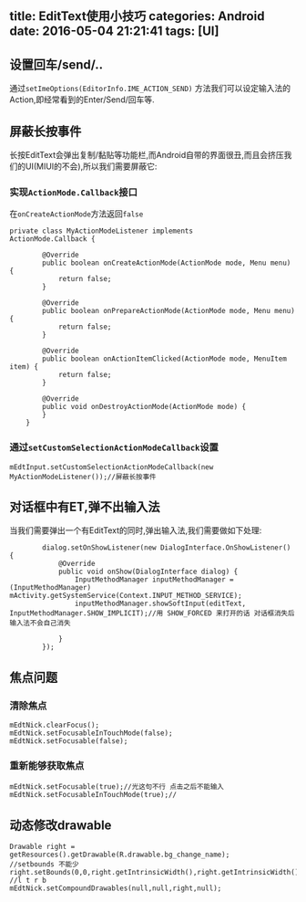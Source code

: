 title: EditText使用小技巧
categories: Android
date: 2016-05-04 21:21:41
tags: [UI]
---


## 设置回车/send/..

通过`setImeOptions(EditorInfo.IME_ACTION_SEND)`  方法我们可以设定输入法的Action,即经常看到的Enter/Send/回车等.

## 屏蔽长按事件
长按EditText会弹出复制/黏贴等功能栏,而Android自带的界面很丑,而且会挤压我们的UI(MIUI的不会),所以我们需要屏蔽它:  

<!-- more -->

### 实现`ActionMode.Callback`接口

在`onCreateActionMode`方法返回`false`  

```
private class MyActionModeListener implements           ActionMode.Callback {

        @Override
        public boolean onCreateActionMode(ActionMode mode, Menu menu) {
            return false;
        }
        
        @Override
        public boolean onPrepareActionMode(ActionMode mode, Menu menu) {
            return false;
        }

        @Override
        public boolean onActionItemClicked(ActionMode mode, MenuItem item) {
            return false;
        }

        @Override
        public void onDestroyActionMode(ActionMode mode) {
        }
    }
```

### 通过`setCustomSelectionActionModeCallback`设置

```
mEdtInput.setCustomSelectionActionModeCallback(new MyActionModeListener());//屏蔽长按事件
```

## 对话框中有ET,弹不出输入法

当我们需要弹出一个有EditText的同时,弹出输入法,我们需要做如下处理:

```
        dialog.setOnShowListener(new DialogInterface.OnShowListener() {
            @Override
            public void onShow(DialogInterface dialog) {
                InputMethodManager inputMethodManager = (InputMethodManager) mActivity.getSystemService(Context.INPUT_METHOD_SERVICE);
                inputMethodManager.showSoftInput(editText, InputMethodManager.SHOW_IMPLICIT);//用 SHOW_FORCED 来打开的话 对话框消失后输入法不会自己消失

            }
        });
```

##  焦点问题

### 清除焦点

```
mEdtNick.clearFocus();
mEdtNick.setFocusableInTouchMode(false);
mEdtNick.setFocusable(false);
```

### 重新能够获取焦点
```
mEdtNick.setFocusable(true);//光这句不行 点击之后不能输入
mEdtNick.setFocusableInTouchMode(true);//
```



## 动态修改drawable

```
Drawable right = getResources().getDrawable(R.drawable.bg_change_name);
//setbounds 不能少                    
right.setBounds(0,0,right.getIntrinsicWidth(),right.getIntrinsicWidth());
//l t r b                    
mEdtNick.setCompoundDrawables(null,null,right,null);
```

